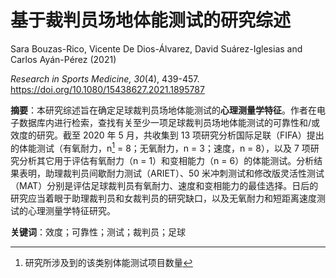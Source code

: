 # 基于裁判员场地体能测试的研究综述

Sara Bouzas-Rico, Vicente De Dios-Álvarez, David Suárez-Iglesias and Carlos Ayán-Pérez (2021)

*Research in Sports Medicine, 30*(4), 439-457. <https://doi.org/10.1080/15438627.2021.1895787>

**摘要**：本研究综述旨在确定足球裁判员场地体能测试的**心理测量学特征**。作者在电子数据库内进行检索，查找有关至少一项足球裁判员场地体能测试的可靠性和/或效度的研究。截至 2020 年 5 月，共收集到 13 项研究分析国际足联（FIFA）提出的体能测试（有氧耐力，n[^1] = 8；无氧耐力，n = 3；速度，n = 8），以及 7 项研究分析其它用于评估有氧耐力（n = 1）和变相能力（n = 6）的体能测试。分析结果表明，助理裁判员间歇耐力测试（ARIET）、50 米冲刺测试和修改版灵活性测试（MAT）分别是评估足球裁判员有氧耐力、速度和变相能力的最佳选择。日后的研究应当着眼于助理裁判员和女裁判员的研究缺口，以及无氧耐力和短距离速度测试的心理测量学特征研究。

**关键词**：效度；可靠性；测试；裁判员；足球

[^1]: 研究所涉及到的该类别体能测试项目数量